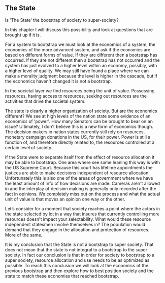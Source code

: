
## The State

Is 'The State' the bootstrap of society to super-society?

In this chapter I will discuss this possibility and look at questions that are brought up if it is.

For a system to bootstrap we must look at the economics of a system, the economics of the more advanced system, and ask if the economics are based on different forms of value. If they are different then a bootstrap has occurred. If they are not different then a bootstrap has not occurred and the system has just evolved to a higher level within an economy, possibly, with a higher level of quality. We may still have found a place where we can make a morality judgment because the level is higher in the cascade, but if the economics haven't changed it is not a bootstrap.

In the societal layer we find resources being the unit of value. Possessing resources, having access to resources, seeking out resources are the activities that drive the societal system.

The state is clearly a higher organization of society. But are the economics different? We see at high levels of the nation state some evidence of an economics of 'power'. How many Senators can be brought to bear on an issue? Ultimately, I don't believe this is a new form of economics though. The decision makers in nation states currently still rely on resources, monetary campaign donations in the US, for their power. Power is still a function of, and therefore directly related to, the resources controlled at a certain level of society.

If the State were to separate itself from the effect of resource allocation it may be able to bootstrap. One area where see some leaning this way is with the US Supreme Court. Because this court has lifetime appointments the justices are able to make decisions independent of resource allocation. Unfortunately this is also one of the areas of government where we have the least amount of info of how decisions are made. Cameras aren't allowed in and the interplay of decision making is generally only recorded after the fact in opinions. We completely miss out on the process and what the actual unit of value is that moves an opinion one way or the other.

Let’s consider for a moment that society reaches a point where the actors in the state selected by lot in a way that insures that currently controlling more resources doesn't impact your selectability. What would these resource independent statesmen involve themselves in? The population would demand that they engage in the allocation and protection of resources. More of the same.

It is my conclusion that the State is not a bootstrap to super society. That does not mean that the state is not integral to a bootstrap to the super society. In fact our conclusion is that in order for society to bootstrap to a super society, resource allocation and use needs to be as optimized as possible. To reach this conclusion we will look at the economics of the previous bootstrap and then explore how to best position society and the state to match these economies that reached bootstrap.

